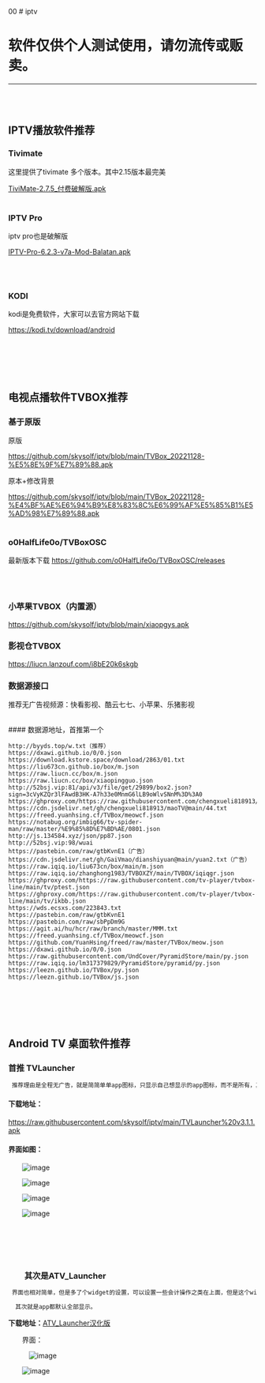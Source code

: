00 # iptv
# 软件仅供个人测试使用，请勿流传或贩卖。
---
<br>
<br>

## IPTV播放软件推荐
### Tivimate
这里提供了tivimate 多个版本。其中2.15版本最完美

[TiviMate-2.7.5\_付费破解版.apk](https://github.com/skysolf/iptv/blob/main/TiviMate%20%202.1.5%20-%20Premium%E4%BB%98%E8%B4%B9%E7%A0%B4%E8%A7%A3%E7%89%88.apk)
<br>
<br>


### IPTV Pro
iptv pro也是破解版

[IPTV-Pro-6.2.3-v7a-Mod-Balatan.apk](https://github.com/skysolf/iptv/blob/main/IPTV-Pro-6.2.3-v7a-Mod-Balatan.apk)

<br>
<br>

### KODI
kodi是免费软件，大家可以去官方网站下载

https://kodi.tv/download/android


<br>
<br>
<br>
<br>

## 电视点播软件TVBOX推荐
### 基于原版
原版

https://github.com/skysolf/iptv/blob/main/TVBox_20221128-%E5%8E%9F%E7%89%88.apk

原本+修改背景

https://github.com/skysolf/iptv/blob/main/TVBox_20221128-%E4%BF%AE%E6%94%B9%E8%83%8C%E6%99%AF%E5%85%B1%E5%AD%98%E7%89%88.apk
<br>
<br>

### o0HalfLife0o/TVBoxOSC

最新版本下载 https://github.com/o0HalfLife0o/TVBoxOSC/releases

<br>
<br>

### 小苹果TVBOX（内置源）
https://github.com/skysolf/iptv/blob/main/xiaopgys.apk
<br>

### 影视仓TVBOX
https://liucn.lanzouf.com/i8bE20k6skgb
<br>
### 数据源接口

推荐无广告视频源：快看影视、酷云七七、小苹果、乐猪影视

<br>
#### 数据源地址，首推第一个

```
http://byyds.top/w.txt（推荐）
https://dxawi.github.io/0/0.json
https://download.kstore.space/download/2863/01.txt
https://liu673cn.github.io/box/m.json
https://raw.liucn.cc/box/m.json
https://raw.liucn.cc/box/xiaopingguo.json
http://52bsj.vip:81/api/v3/file/get/29899/box2.json?sign=3cVyKZQr3lFAwdB3HK-A7h33e0MnmG6lLB9oWlvSNnM%3D%3A0
https://ghproxy.com/https://raw.githubusercontent.com/chengxueli818913/maoTV/main/44.txt
https://cdn.jsdelivr.net/gh/chengxueli818913/maoTV@main/44.txt
https://freed.yuanhsing.cf/TVBox/meowcf.json
https://notabug.org/imbig66/tv-spider-man/raw/master/%E9%85%8D%E7%BD%AE/0801.json
http://js.134584.xyz/json/pp87.json
http://52bsj.vip:98/wuai
https://pastebin.com/raw/gtbKvnE1（广告）
https://cdn.jsdelivr.net/gh/GaiVmao/dianshiyuan@main/yuan2.txt（广告）
https://raw.iqiq.io/liu673cn/box/main/m.json
https://raw.iqiq.io/zhanghong1983/TVBOXZY/main/TVBOX/iqiqgr.json
https://ghproxy.com/https://raw.githubusercontent.com/tv-player/tvbox-line/main/tv/ptest.json
https://ghproxy.com/https://raw.githubusercontent.com/tv-player/tvbox-line/main/tv/ikbb.json
https://wds.ecsxs.com/223843.txt
https://pastebin.com/raw/gtbKvnE1
https://pastebin.com/raw/sbPpDm9G
https://agit.ai/hu/hcr/raw/branch/master/MMM.txt
https://freed.yuanhsing.cf/TVBox/meowcf.json
https://github.com/YuanHsing/freed/raw/master/TVBox/meow.json
https://dxawi.github.io/0/0.json
https://raw.githubusercontent.com/UndCover/PyramidStore/main/py.json
https://raw.iqiq.io/lm317379829/PyramidStore/pyramid/py.json
https://leezn.github.io/TVBox/py.json
https://leezn.github.io/TVBox/js.json
```
<br>
<br>
<br>
<br>

## Android TV 桌面软件推荐
### 首推 TVLauncher
```python
 推荐理由是全程无广告，就是简简单单app图标，只显示自己想显示的app图标，而不是所有，其次图标是扁平的，好看。
```


#### 下载地址：
https://raw.githubusercontent.com/skysolf/iptv/main/TVLauncher%20v3.1.1.apk

#### 界面如图：


  ![image](https://user-images.githubusercontent.com/936803/218387897-bc6c7255-1f4d-479f-9f8e-ad28586fdb99.png)



  ![image](https://user-images.githubusercontent.com/936803/218387998-9a8fefb1-e9dd-430b-b88f-c5c5f8572b02.png)



  ![image](https://user-images.githubusercontent.com/936803/218387927-862169f3-a376-45cb-9abe-0ad372b2445d.png)



  ![image](https://user-images.githubusercontent.com/936803/218387962-1621190a-0266-4910-9aa4-bd178a1a7415.png)

<br>
<br>
<br>
<br>

###   其次是ATV\_Launcher
```python
 界面也相对简单，但是多了个widget的设置，可以设置一些会计操作之类在上面，但是这个widget空间无法删除，必须占据空间

  其次就是app都默认全部显示。
```
**下载地址：**[ATV\_Launcher汉化版](https://github.com/skysolf/iptv/blob/main/ATV_Launcher_0.1.5-pro_%E6%B1%89%E5%8C%96%E7%89%88-%E3%80%90KUMI%E5%88%86%E4%BA%AB%E3%80%91.apk)

  界面：

   ![image](https://user-images.githubusercontent.com/936803/218388367-380b5935-a8c7-475d-814f-0fcf6a3c753a.png)

  ![image](https://user-images.githubusercontent.com/936803/218388477-5ef1a0e6-f7ac-4b49-baf8-3889c4cebe19.png)

    

